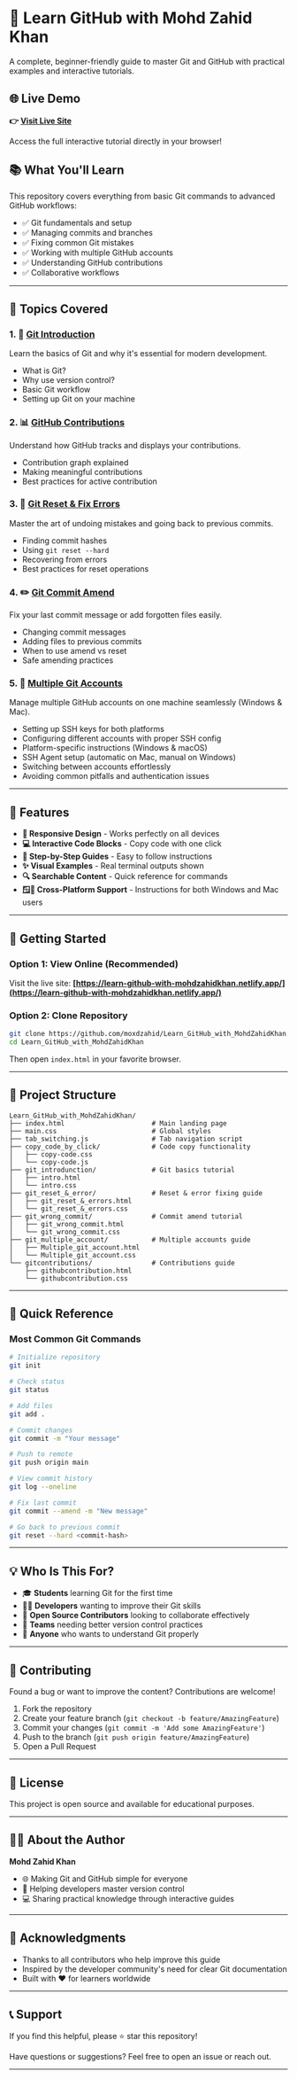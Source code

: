 # 🚀 Learn GitHub with Mohd Zahid Khan

A complete, beginner-friendly guide to master Git and GitHub with practical examples and interactive tutorials.

## 🌐 Live Demo

**👉 [Visit Live Site](https://learn-github-with-mohdzahidkhan.netlify.app/)**

Access the full interactive tutorial directly in your browser!

## 📚 What You'll Learn

This repository covers everything from basic Git commands to advanced GitHub workflows:

- ✅ Git fundamentals and setup
- ✅ Managing commits and branches
- ✅ Fixing common Git mistakes
- ✅ Working with multiple GitHub accounts
- ✅ Understanding GitHub contributions
- ✅ Collaborative workflows

---

## 📖 Topics Covered

### 1. 🎯 [Git Introduction](./git_introdunction/)
Learn the basics of Git and why it's essential for modern development.
- What is Git?
- Why use version control?
- Basic Git workflow
- Setting up Git on your machine

### 2. 📊 [GitHub Contributions](./gitcontributions/)
Understand how GitHub tracks and displays your contributions.
- Contribution graph explained
- Making meaningful contributions
- Best practices for active contribution

### 3. 🔧 [Git Reset & Fix Errors](./git_reset_&_error/)
Master the art of undoing mistakes and going back to previous commits.
- Finding commit hashes
- Using `git reset --hard`
- Recovering from errors
- Best practices for reset operations

### 4. ✏️ [Git Commit Amend](./git_wrong_commit/)
Fix your last commit message or add forgotten files easily.
- Changing commit messages
- Adding files to previous commits
- When to use amend vs reset
- Safe amending practices

### 5. 👥 [Multiple Git Accounts](./git_multiple_account/)
Manage multiple GitHub accounts on one machine seamlessly (Windows & Mac).
- Setting up SSH keys for both platforms
- Configuring different accounts with proper SSH config
- Platform-specific instructions (Windows & macOS)
- SSH Agent setup (automatic on Mac, manual on Windows)
- Switching between accounts effortlessly
- Avoiding common pitfalls and authentication issues

---

## 🎨 Features

- **📱 Responsive Design** - Works perfectly on all devices
- **💻 Interactive Code Blocks** - Copy code with one click
- **🎯 Step-by-Step Guides** - Easy to follow instructions
- **✨ Visual Examples** - Real terminal outputs shown
- **🔍 Searchable Content** - Quick reference for commands
- **🪟🍎 Cross-Platform Support** - Instructions for both Windows and Mac users

---

## 🚀 Getting Started

### Option 1: View Online (Recommended)
Visit the live site: **[https://learn-github-with-mohdzahidkhan.netlify.app/](https://learn-github-with-mohdzahidkhan.netlify.app/)**

### Option 2: Clone Repository
```bash
git clone https://github.com/moxdzahid/Learn_GitHub_with_MohdZahidKhan.git
cd Learn_GitHub_with_MohdZahidKhan
```

Then open `index.html` in your favorite browser.

---

## 📂 Project Structure

```
Learn_GitHub_with_MohdZahidKhan/
├── index.html                      # Main landing page
├── main.css                        # Global styles
├── tab_switching.js                # Tab navigation script
├── copy_code_by_click/             # Code copy functionality
│   ├── copy-code.css
│   └── copy-code.js
├── git_introdunction/              # Git basics tutorial
│   ├── intro.html
│   └── intro.css
├── git_reset_&_error/              # Reset & error fixing guide
│   ├── git_reset_&_errors.html
│   └── git_reset_&_errors.css
├── git_wrong_commit/               # Commit amend tutorial
│   ├── git_wrong_commit.html
│   └── git_wrong_commit.css
├── git_multiple_account/           # Multiple accounts guide
│   ├── Multiple_git_account.html
│   └── Multiple_git_account.css
└── gitcontributions/               # Contributions guide
    ├── githubcontribution.html
    └── githubcontribution.css
```

---

## 🎯 Quick Reference

### Most Common Git Commands

```bash
# Initialize repository
git init

# Check status
git status

# Add files
git add .

# Commit changes
git commit -m "Your message"

# Push to remote
git push origin main

# View commit history
git log --oneline

# Fix last commit
git commit --amend -m "New message"

# Go back to previous commit
git reset --hard <commit-hash>
```

---

## 💡 Who Is This For?

- 🎓 **Students** learning Git for the first time
- 👨‍💻 **Developers** wanting to improve their Git skills
- 🤝 **Open Source Contributors** looking to collaborate effectively
- 👥 **Teams** needing better version control practices
- 🔧 **Anyone** who wants to understand Git properly

---

## 🤝 Contributing

Found a bug or want to improve the content? Contributions are welcome!

1. Fork the repository
2. Create your feature branch (`git checkout -b feature/AmazingFeature`)
3. Commit your changes (`git commit -m 'Add some AmazingFeature'`)
4. Push to the branch (`git push origin feature/AmazingFeature`)
5. Open a Pull Request

---

## 📝 License

This project is open source and available for educational purposes.

---

## 👨‍💻 About the Author

**Mohd Zahid Khan**
- 🌐 Making Git and GitHub simple for everyone
- 📧 Helping developers master version control
- 💻 Sharing practical knowledge through interactive guides

---

## 🙏 Acknowledgments

- Thanks to all contributors who help improve this guide
- Inspired by the developer community's need for clear Git documentation
- Built with ❤️ for learners worldwide

---

## 📞 Support

If you find this helpful, please ⭐ star this repository!

Have questions or suggestions? Feel free to open an issue or reach out.

---
